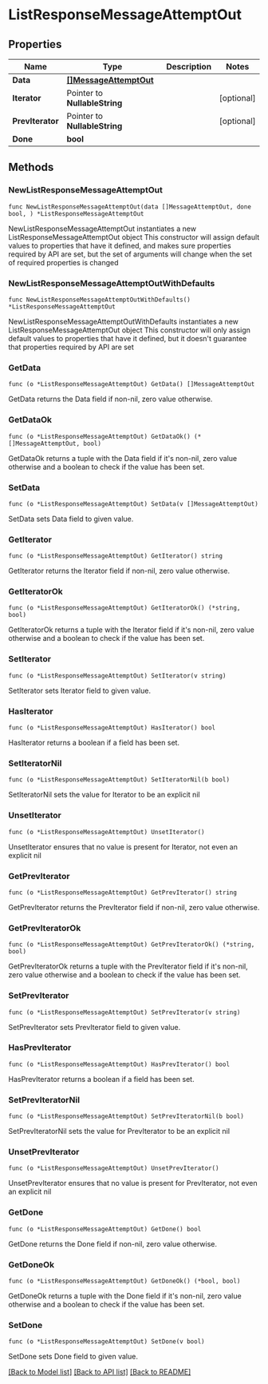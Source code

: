 # ListResponseMessageAttemptOut

## Properties

Name | Type | Description | Notes
------------ | ------------- | ------------- | -------------
**Data** | [**[]MessageAttemptOut**](MessageAttemptOut.md) |  | 
**Iterator** | Pointer to **NullableString** |  | [optional] 
**PrevIterator** | Pointer to **NullableString** |  | [optional] 
**Done** | **bool** |  | 

## Methods

### NewListResponseMessageAttemptOut

`func NewListResponseMessageAttemptOut(data []MessageAttemptOut, done bool, ) *ListResponseMessageAttemptOut`

NewListResponseMessageAttemptOut instantiates a new ListResponseMessageAttemptOut object
This constructor will assign default values to properties that have it defined,
and makes sure properties required by API are set, but the set of arguments
will change when the set of required properties is changed

### NewListResponseMessageAttemptOutWithDefaults

`func NewListResponseMessageAttemptOutWithDefaults() *ListResponseMessageAttemptOut`

NewListResponseMessageAttemptOutWithDefaults instantiates a new ListResponseMessageAttemptOut object
This constructor will only assign default values to properties that have it defined,
but it doesn't guarantee that properties required by API are set

### GetData

`func (o *ListResponseMessageAttemptOut) GetData() []MessageAttemptOut`

GetData returns the Data field if non-nil, zero value otherwise.

### GetDataOk

`func (o *ListResponseMessageAttemptOut) GetDataOk() (*[]MessageAttemptOut, bool)`

GetDataOk returns a tuple with the Data field if it's non-nil, zero value otherwise
and a boolean to check if the value has been set.

### SetData

`func (o *ListResponseMessageAttemptOut) SetData(v []MessageAttemptOut)`

SetData sets Data field to given value.


### GetIterator

`func (o *ListResponseMessageAttemptOut) GetIterator() string`

GetIterator returns the Iterator field if non-nil, zero value otherwise.

### GetIteratorOk

`func (o *ListResponseMessageAttemptOut) GetIteratorOk() (*string, bool)`

GetIteratorOk returns a tuple with the Iterator field if it's non-nil, zero value otherwise
and a boolean to check if the value has been set.

### SetIterator

`func (o *ListResponseMessageAttemptOut) SetIterator(v string)`

SetIterator sets Iterator field to given value.

### HasIterator

`func (o *ListResponseMessageAttemptOut) HasIterator() bool`

HasIterator returns a boolean if a field has been set.

### SetIteratorNil

`func (o *ListResponseMessageAttemptOut) SetIteratorNil(b bool)`

 SetIteratorNil sets the value for Iterator to be an explicit nil

### UnsetIterator
`func (o *ListResponseMessageAttemptOut) UnsetIterator()`

UnsetIterator ensures that no value is present for Iterator, not even an explicit nil
### GetPrevIterator

`func (o *ListResponseMessageAttemptOut) GetPrevIterator() string`

GetPrevIterator returns the PrevIterator field if non-nil, zero value otherwise.

### GetPrevIteratorOk

`func (o *ListResponseMessageAttemptOut) GetPrevIteratorOk() (*string, bool)`

GetPrevIteratorOk returns a tuple with the PrevIterator field if it's non-nil, zero value otherwise
and a boolean to check if the value has been set.

### SetPrevIterator

`func (o *ListResponseMessageAttemptOut) SetPrevIterator(v string)`

SetPrevIterator sets PrevIterator field to given value.

### HasPrevIterator

`func (o *ListResponseMessageAttemptOut) HasPrevIterator() bool`

HasPrevIterator returns a boolean if a field has been set.

### SetPrevIteratorNil

`func (o *ListResponseMessageAttemptOut) SetPrevIteratorNil(b bool)`

 SetPrevIteratorNil sets the value for PrevIterator to be an explicit nil

### UnsetPrevIterator
`func (o *ListResponseMessageAttemptOut) UnsetPrevIterator()`

UnsetPrevIterator ensures that no value is present for PrevIterator, not even an explicit nil
### GetDone

`func (o *ListResponseMessageAttemptOut) GetDone() bool`

GetDone returns the Done field if non-nil, zero value otherwise.

### GetDoneOk

`func (o *ListResponseMessageAttemptOut) GetDoneOk() (*bool, bool)`

GetDoneOk returns a tuple with the Done field if it's non-nil, zero value otherwise
and a boolean to check if the value has been set.

### SetDone

`func (o *ListResponseMessageAttemptOut) SetDone(v bool)`

SetDone sets Done field to given value.



[[Back to Model list]](../README.md#documentation-for-models) [[Back to API list]](../README.md#documentation-for-api-endpoints) [[Back to README]](../README.md)


